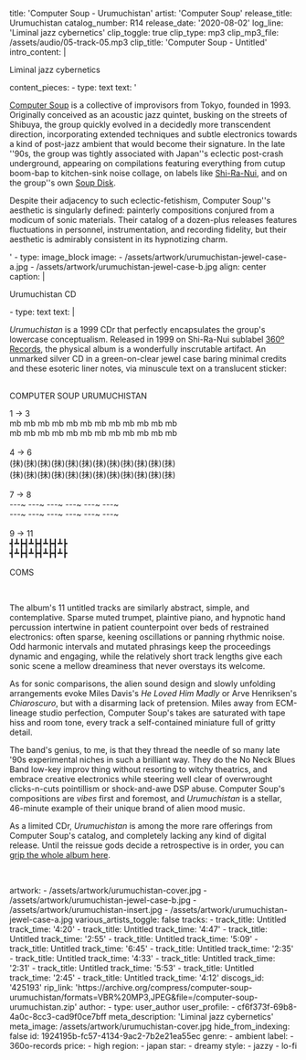 title: 'Computer Soup - Urumuchistan'
artist: 'Computer Soup'
release_title: Urumuchistan
catalog_number: R14
release_date: '2020-08-02'
log_line: 'Liminal jazz cybernetics'
clip_toggle: true
clip_type: mp3
clip_mp3_file: /assets/audio/05-track-05.mp3
clip_title: 'Computer Soup - Untitled'
intro_content: |
  <p>Liminal jazz cybernetics
  </p>
content_pieces:
  -
    type: text
    text: '<p><a href="https://www.discogs.com/artist/153814-Computer-Soup" target="_blank">Computer Soup</a> is a collective of improvisors from Tokyo, founded in 1993. Originally conceived as an acoustic jazz quintet, busking on the streets of Shibuya, the group quickly evolved in a decidedly more transcendent direction, incorporating extended techniques and subtle electronics towards a kind of post-jazz ambient that would become their signature. In the late ''90s, the group was tightly associated with Japan''s eclectic post-crash underground, appearing on compilations featuring everything from cutup boom-bap to kitchen-sink noise collage, on labels like <a href="https://www.discogs.com/label/23152-Shi-Ra-Nui" target="_blank">Shi-Ra-Nui</a>, and on the group''s own <a href="https://www.discogs.com/label/5423-Soup-Disk" target="_blank">Soup Disk</a>.</p><p>Despite their adjacency to such eclectic-fetishism, Computer Soup''s aesthetic is singularly defined: painterly compositions conjured from a modicum of sonic materials. Their catalog of a dozen-plus releases features fluctuations in personnel, instrumentation, and recording fidelity, but their aesthetic is admirably consistent in its hypnotizing charm.&nbsp;&nbsp;</p>'
  -
    type: image_block
    image:
      - /assets/artwork/urumuchistan-jewel-case-a.jpg
      - /assets/artwork/urumuchistan-jewel-case-b.jpg
    align: center
    caption: |
      <p>Urumuchistan CD
      </p>
  -
    type: text
    text: |
      <p><i>Urumuchistan</i>&nbsp;is a 1999 CDr that perfectly encapsulates the group's lowercase conceptualism. Released in 1999 on Shi-Ra-Nui sublabel <a href="https://www.discogs.com/label/29893-360-Records" target="_blank">360º Records</a>, the physical album is a wonderfully inscrutable artifact. An unmarked silver CD in a green-on-clear jewel case baring minimal credits and these esoteric liner notes, via minuscule text on a translucent sticker:<br><br></p><p>COMPUTER SOUP URUMUCHISTAN<br></p><p>
      1 → 3
      <br>mb mb mb mb mb mb mb mb mb mb mb mb <br>mb mb mb mb mb mb mb mb mb mb mb mb
      <br><br>4 → 6
      <br>(抹)(抹)(抹)(抹)(抹)(抹)(抹)(抹)(抹)(抹)(抹)(抹)
      <br>(抹)(抹)(抹)(抹)(抹)(抹)(抹)(抹)(抹)(抹)(抹)(抹)
      <br><br>7 → 8
      <br>---~ ---~ ---~ ---~ ---~ ---~<br>---~ ---~ ---~ ---~ ---~ ---~
      <br><br>9 → 11
      <br>┫┻┣┫┻┣┫┻┣┫┻┣
      <br>┫┻┣┫┻┣┫┻┣┫┻┣<br><br>COMS</p><p><br></p><p>The album's 11 untitled tracks are similarly abstract, simple, and contemplative. Sparse muted trumpet, plaintive piano, and hypnotic hand percussion intertwine in patient counterpoint over beds of restrained electronics: often sparse, keening oscillations or panning rhythmic noise. Odd harmonic intervals and mutated phrasings keep the proceedings dynamic and engaging, while the relatively short track lengths give each sonic scene a mellow dreaminess that never overstays its welcome.&nbsp;<br></p><p>As for sonic comparisons, the alien sound design and slowly unfolding arrangements evoke Miles Davis's <i>He Loved Him Madly</i> or Arve Henriksen's <i>Chiaroscuro</i>, but with a disarming lack of pretension. Miles away from ECM-lineage studio perfection, Computer Soup's takes are saturated with tape hiss and room tone, every track a self-contained miniature full of gritty detail.&nbsp;</p><p>The band's genius, to me, is that they thread the needle of so many late '90s experimental niches in such a brilliant way. They do the No Neck Blues Band low-key improv thing without resorting to witchy theatrics, and embrace creative electronics while steering well clear of overwrought clicks-n-cuts pointillism or shock-and-awe DSP abuse. Computer Soup's compositions are <i>vibes</i> first and foremost, and <i>Urumuchistan</i> is a stellar, 46-minute example of their unique brand of alien mood music.</p><p>As a limited CDr, <i>Urumuchistan</i> is among the more rare offerings from Computer Soup's catalog, and completely lacking any kind of digital release. Until the reissue gods decide a retrospective is in order, you can <a href="https://archive.org/compress/computer-soup-urumuchistan/formats=VBR%20MP3,JPEG&file=/computer-soup-urumuchistan.zip" target="_blank">grip the whole album here</a>.</p><p><br></p>
artwork:
  - /assets/artwork/urumuchistan-cover.jpg
  - /assets/artwork/urumuchistan-jewel-case-b.jpg
  - /assets/artwork/urumuchistan-insert.jpg
  - /assets/artwork/urumuchistan-jewel-case-a.jpg
various_artists_toggle: false
tracks:
  -
    track_title: Untitled
    track_time: '4:20'
  -
    track_title: Untitled
    track_time: '4:47'
  -
    track_title: Untitled
    track_time: '2:55'
  -
    track_title: Untitled
    track_time: '5:09'
  -
    track_title: Untitled
    track_time: '6:45'
  -
    track_title: Untitled
    track_time: '2:35'
  -
    track_title: Untitled
    track_time: '4:33'
  -
    track_title: Untitled
    track_time: '2:31'
  -
    track_title: Untitled
    track_time: '5:53'
  -
    track_title: Untitled
    track_time: '2:45'
  -
    track_title: Untitled
    track_time: '4:12'
discogs_id: '425193'
rip_link: 'https://archive.org/compress/computer-soup-urumuchistan/formats=VBR%20MP3,JPEG&file=/computer-soup-urumuchistan.zip'
author:
  -
    type: user_author
    user_profile:
      - cf6f373f-69b8-4a0c-8cc3-cad9f0ce7bff
meta_description: 'Liminal jazz cybernetics'
meta_image: /assets/artwork/urumuchistan-cover.jpg
hide_from_indexing: false
id: 1924195b-fc57-4134-9ac2-7b2e21ea55ec
genre:
  - ambient
label:
  - 360o-records
price:
  - high
region:
  - japan
star:
  - dreamy
style:
  - jazzy
  - lo-fi
